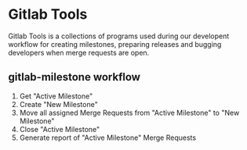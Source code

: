 # Gitlab Tools

Gitlab Tools is a collections of programs used during our developent workflow for creating milestones, preparing releases and bugging developers when merge requests are open.

## gitlab-milestone workflow

1. Get "Active Milestone"
1. Create "New Milestone"
1. Move all assigned Merge Requests from "Active Milestone" to "New Milestone"
1. Close "Active Milestone"
1. Generate report of "Active Milestone" Merge Requests
